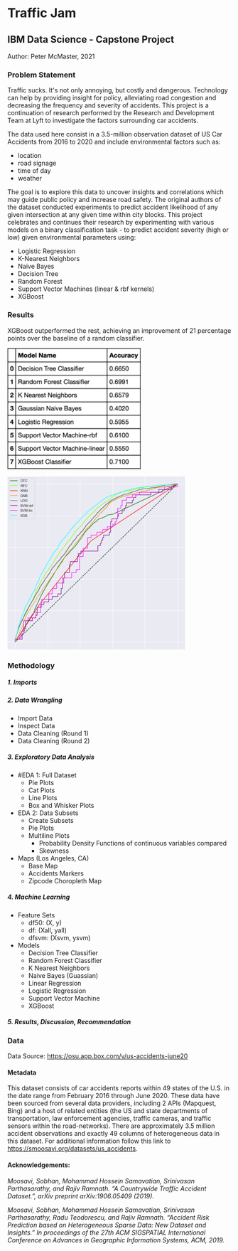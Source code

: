 # Traffic Jam

## IBM Data Science - Capstone Project

Author: Peter McMaster, 2021

### Problem Statement

Traffic sucks. It's not only annoying, but costly and dangerous. Technology can help by providing insight for policy, alleviating road congestion and decreasing the frequency and severity of accidents. This project is a continuation of research performed by the Research and Development Team at Lyft to investigate the factors surrounding car accidents.

The data used here consist in a 3.5-million observation dataset of US Car Accidents from 2016 to 2020 and include environmental factors such as:

- location
- road signage
- time of day
- weather

The goal is to explore this data to uncover insights and correlations which may guide public policy and increase road safety. The original authors of the dataset conducted experiments to predict accident likelihood of any given intersection at any given time within city blocks. This project celebrates and continues their research by experimenting with various models on a binary classification task - to predict accident severity (high or low) given environmental parameters using:

- Logistic Regression
- K-Nearest Neighbors
- Naive Bayes
- Decision Tree
- Random Forest
- Support Vector Machines (linear & rbf kernels)
- XGBoost

### Results

XGBoost outperformed the rest, achieving an improvement of 21 percentage points over the baseline of a random classifier.

![Table of Model Accuracies](./assets/accuracies-comparison-table.png)

![Chart of Model ROC Curves](./assets/comparison-of-all-ROC-curves.png)

### Methodology

##### **1. Imports**

##### **2. Data Wrangling**

- Import Data
- Inspect Data
- Data Cleaning (Round 1)
- Data Cleaning (Round 2)

##### **3. Exploratory Data Analysis**

- #EDA 1: Full Dataset
  - Pie Plots
  - Cat Plots
  - Line Plots
  - Box and Whisker Plots
- EDA 2: Data Subsets
  - Create Subsets
  - Pie Plots
  - Multiline Plots
    - Probability Density Functions of continuous variables compared
    - Skewness
- Maps (Los Angeles, CA)
  - Base Map
  - Accidents Markers
  - Zipcode Choropleth Map

##### **4. Machine Learning**

- Feature Sets
  - df50: (X, y)
  - df: (Xall, yall)
  - dfsvm: (Xsvm, ysvm)
- Models
  - Decision Tree Classifier
  - Random Forest Classifier
  - K Nearest Neighbors
  - Naive Bayes (Guassian)
  - Linear Regression
  - Logistic Regression
  - Support Vector Machine
  - XGBoost

##### **5. Results, Discussion, Recommendation**

### Data

Data Source: https://osu.app.box.com/v/us-accidents-june20

#### Metadata

This dataset consists of car accidents reports within 49 states of the U.S. in the date range from February 2016 through June 2020. These data have been sourced from several data providers, including 2 APIs (Mapquest, Bing) and a host of related entities (the US and state departments of transportation, law enforcement agencies, traffic cameras, and traffic sensors within the road-networks). There are approximately 3.5 million accident observations and exactly 49 columns of heterogeneous data in this dataset. For additional information follow this link to https://smoosavi.org/datasets/us_accidents.

#### Acknowledgements:

<cite>Moosavi, Sobhan, Mohammad Hossein Samavatian, Srinivasan Parthasarathy, and Rajiv Ramnath. “A Countrywide Traffic Accident Dataset.”, arXiv preprint arXiv:1906.05409 (2019).</cite>

<cite>Moosavi, Sobhan, Mohammad Hossein Samavatian, Srinivasan Parthasarathy, Radu Teodorescu, and Rajiv Ramnath. “Accident Risk Prediction based on Heterogeneous Sparse Data: New Dataset and Insights.” In proceedings of the 27th ACM SIGSPATIAL International Conference on Advances in Geographic Information Systems, ACM, 2019.</cite>
